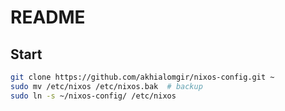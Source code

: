 # README

## Start

```sh
git clone https://github.com/akhialomgir/nixos-config.git ~
sudo mv /etc/nixos /etc/nixos.bak  # backup
sudo ln -s ~/nixos-config/ /etc/nixos
```
